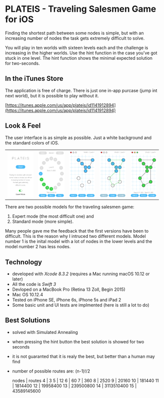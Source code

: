 # PLATEIS - Traveling Salesmen Game for iOS 

Finding the shortest path between some nodes is simple, but with an increasing number of nodes the task gets extremely difficult to solve. 

You will play in ten worlds with sixteen levels each and the challenge is increasing in the higher worlds. Use the hint function in the case you've got stuck in one level. The hint function shows the minimal expected solution for two-seconds. 

## In the iTunes Store

The application is free of charge. There is just one in-app purcase (jump int next world), but it is possible to play without it.

[https://itunes.apple.com/us/app/plateis/id1141912894](https://itunes.apple.com/us/app/plateis/id1141912894)

## Look & Feel

The user interface is as simple as possible. Just a white background and the standard colors of iOS. 

<table>
  <col width="18%">
  <col width="18%">
  <col width="18%">
  <col width="18%">
  <col width="18%">
  <tr>
    <td><img src="/images/plateis-screen-01.jpg" alt="test image size"  width="100%"></td>
    <td><img src="/images/plateis-screen-02.jpg" alt="test image size"  width="100%"></td>
    <td><img src="/images/plateis-screen-03.jpg" alt="test image size"  width="100%"></td>
    <td><img src="/images/plateis-screen-04.jpg" alt="test image size"  width="100%"></td>
    <td><img src="/images/plateis-screen-05.jpg" alt="test image size"  width="100%"></td>
  </tr>
 </table>

There are two possible models for the traveling salesmen game: 
1. Expert mode (the most difficult one) and 
2. Standard mode (more simple). 

Many people gave me the feedback that the first versions have been to difficult. This is the reason why I intruced two different models. Model number 1 is the inital model with a lot of nodes in the lower levels and the model number 2 has less nodes. 

## Technology
- developed with *Xcode 8.3.2* (requires a Mac running macOS 10.12 or later) 
- All the code is *Swift 3* 
- Devloped on a MacBook Pro (Retina 13 Zoll, Begin 2015) 
- Mac OS 10.12.4 
- Tested on iPhone SE, iPhone 6s, iPhone 5s and iPad 2
- Some basic unit and UI tests are implmented (here is still a lot to do)

## Best Solutions 
- solved with Simulated Annealing
- when pressing the hint button the best solution is showed for two seconds
- it is not guaranted that it is realy the best, but better than a human may find
- number of possible routes are: (n-1)!/2 


    nodes | routes
    4 | 3 
    5 | 12 
    6 | 60 
    7 | 360 
    8 | 2520 
    9 | 20160 
    10 | 181440 
    11 | 1814400 
    12 | 19958400 
    13 | 239500800 
    14 | 3113510400 
    15 | 43589145600 
